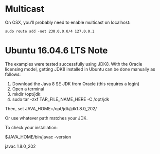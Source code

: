 # Multicast

On OSX, you'll probably need to enable multicast on localhost:

    sudo route add -net 230.0.0.0/4 127.0.0.1

# Ubuntu 16.04.6 LTS Note

The examples were tested successfully using JDK8. With the Oracle licensing model, getting JDK8 installed in Ubuntu can be done manually as follows:

1. Download the Java 8 SE JDK from Oracle (this requires a login)
2. Open a terminal 
3. mkdir /opt/jdk
4. sudo tar -zxf TAR_FILE_NAME_HERE -C /opt/jdk

Then, set JAVA_HOME=/opt/jdk/jdk1.8.0_202/

Or use whatever path matches your JDK.

To check your installation:

$JAVA_HOME/bin/javac -version

javac 1.8.0_202
